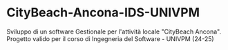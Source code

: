 # CityBeach-Ancona-IDS-UNIVPM
Sviluppo di un software Gestionale per l'attività locale "CityBeach Ancona". Progetto valido per il corso di Ingegneria del Software - UNIVPM (24-25)
